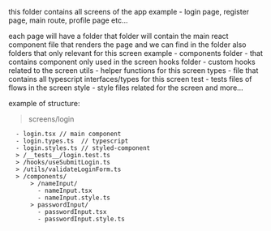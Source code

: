 this folder contains all screens of the app
example - login page, register page, main route, profile page etc...

each page will have a folder
that folder will contain the main react component file that renders the page
and we can find in the folder also folders that only relevant for this screen
example -
components folder - that contains component only used in the screen
hooks folder - custom hooks related to the screen
utils - helper functions for this screen
types - file that contains all typescript interfaces/types for this screen
test - tests files of flows in the screen
style - style files related for the screen
and more...

example of structure:

> screens/login

      - login.tsx // main component
      - login.types.ts  // typescript
      - login.styles.ts // styled-component
      > /__tests__/login.test.ts
      > /hooks/useSubmitLogin.ts
      > /utils/validateLoginForm.ts
      > /components/
          > /nameInput/
            - nameInput.tsx
            - nameInput.style.ts
          > passwordInput/
            - passwordInput.tsx
            - passwordInput.style.ts

